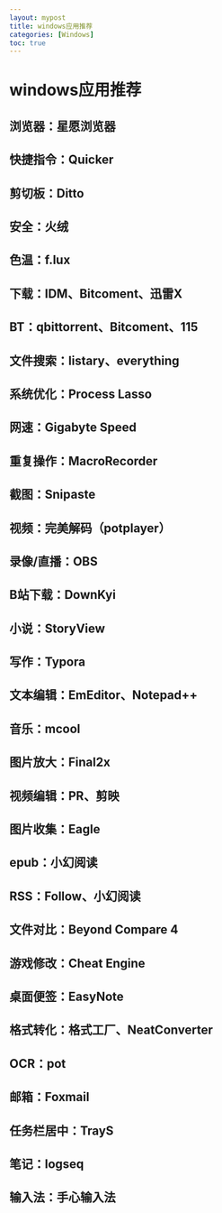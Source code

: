 ```yaml
---
layout: mypost
title: windows应用推荐
categories: [Windows]
toc: true
---
```



# windows应用推荐

## 浏览器：星愿浏览器

## 快捷指令：Quicker

## 剪切板：Ditto

## 安全：火绒

## 色温：f.lux

## 下载：IDM、Bitcoment、迅雷X

## BT：qbittorrent、Bitcoment、115

## 文件搜索：listary、everything

## 系统优化：Process Lasso

## 网速：Gigabyte Speed

## 重复操作：MacroRecorder

## 截图：Snipaste

## 视频：完美解码（potplayer）

## 录像/直播：OBS

## B站下载：DownKyi

## 小说：StoryView

## 写作：Typora

## 文本编辑：EmEditor、Notepad++

## 音乐：mcool

## 图片放大：Final2x

## 视频编辑：PR、剪映

## 图片收集：Eagle

## epub：小幻阅读

## RSS：Follow、小幻阅读

## 文件对比：Beyond Compare 4

## 游戏修改：Cheat Engine

## 桌面便签：EasyNote

## 格式转化：格式工厂、NeatConverter

## OCR：pot

## 邮箱：Foxmail

## 任务栏居中：TrayS

## 笔记：logseq

## 输入法：手心输入法
